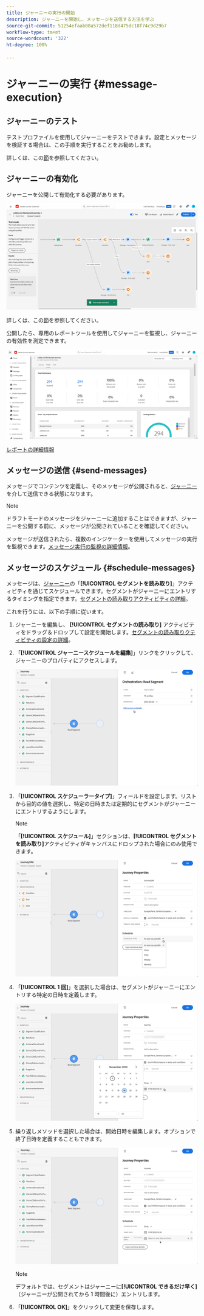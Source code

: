 ```yaml
---
title: ジャーニーの実行の開始
description: ジャーニーを開始し、メッセージを送信する方法を学ぶ
source-git-commit: 51254efaab08a572def118d475dc18f74c9d29b7
workflow-type: tm+mt
source-wordcount: '322'
ht-degree: 100%

---
```



# ジャーニーの実行 {#message-execution}

## ジャーニーのテスト

テストプロファイルを使用してジャーニーをテストできます。設定とメッセージを検証する場合は、この手順を実行することをお勧めします。

詳しくは、この[節](testing-the-journey.md)を参照してください。

## ジャーニーの有効化

ジャーニーを公開して有効化する必要があります。

![](../assets/jo-journeyuc2_32bis.png)

詳しくは、この[節](publishing-the-journey.md)を参照してください。


公開したら、専用のレポートツールを使用してジャーニーを監視し、ジャーニーの有効性を測定できます。

![](../assets/jo-dynamic_report_journey_12.png)

[レポートの詳細情報](../reports/live-report.md)

## メッセージの送信 {#send-messages}

メッセージでコンテンツを定義し、そのメッセージが公開されると、[ジャーニー](journey.md)を介して送信できる状態になります。

>[!NOTE]
>
>ドラフトモードのメッセージをジャーニーに追加することはできますが、ジャーニーを公開する前に、メッセージが公開されていることを確認してください。

メッセージが送信されたら、複数のインジケーターを使用してメッセージの実行を監視できます。[メッセージ実行の監視の詳細情報](../message-monitoring.md)。

## メッセージのスケジュール {#schedule-messages}

メッセージは、[ジャーニー](journey.md)の「**[!UICONTROL セグメントを読み取り]**」アクティビティを通じてスケジュールできます。セグメントがジャーニーにエントリするタイミングを指定できます。[セグメントの読み取りアクティビティの詳細](read-segment.md)。

これを行うには、以下の手順に従います。

1. ジャーニーを編集し、 **[!UICONTROL セグメントの読み取り]** アクティビティをドラッグ＆ドロップして設定を開始します。[セグメントの読み取りクティビティの設定の詳細](read-segment.md#configuring-segment-trigger-activity)。

1. 「**[!UICONTROL ジャーニースケジュールを編集]**」リンクをクリックして、ジャーニーのプロパティにアクセスします。

   ![](../assets/message-read-segment-schedule.png)

1. 「**[!UICONTROL スケジューラータイプ]**」フィールドを設定します。リストから目的の値を選択し、特定の日時または定期的にセグメントがジャーニーにエントリするようにします。

   >[!NOTE]
   >
   >「**[!UICONTROL スケジュール]**」セクションは、**[!UICONTROL セグメントを読み取り]**&#x200B;アクティビティがキャンバスにドロップされた場合にのみ使用できます。

   ![](../assets/message-read-segment-scheduler.png)

1. 「**[!UICONTROL 1 回]**」を選択した場合は、セグメントがジャーニーにエントリする特定の日時を定義します。

   ![](../assets/message-read-segment-scheduler-once.png)

1. 繰り返しメソッドを選択した場合は、開始日時を編集します。オプションで終了日時を定義することもできます。

   ![](../assets/message-read-segment-scheduler-daily.png)

   >[!NOTE]
   >
   >デフォルトでは、セグメントはジャーニーに&#x200B;**[!UICONTROL できるだけ早く]**（ジャーニーが公開されてから 1 時間後に）エントリします。

1. 「**[!UICONTROL OK]**」をクリックして変更を保存します。

<!--Unitary messages that are triggered by an event within a journey cannot be scheduled.-->
